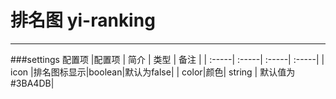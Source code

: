 # 排名图 yi-ranking
---
###settings 配置项
|配置项 | 简介 | 类型 | 备注 | 
| :-----| :-----| :-----| :-----|
| icon |排名图标显示|boolean|默认为false|
| color|颜色| string | 默认值为#3BA4DB|
